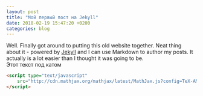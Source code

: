 ```yaml
---
layout: post
title: "Мой первый пост на Jekyll"
date: 2018-02-19 15:47:20 +0200
categories: blog
---
```


Well. Finally got around to putting this old website together. Neat thing about it - powered by [Jekyll](http://jekyllrb.com) and I can use Markdown to author my posts. It actually is a lot easier than I thought it was going to be.    <!--more-->   
Этот текст под катом
```html
<script type="text/javascript"
    src="http://cdn.mathjax.org/mathjax/latest/MathJax.js?config=TeX-AMS-MML_HTMLorMML">
</script>
```